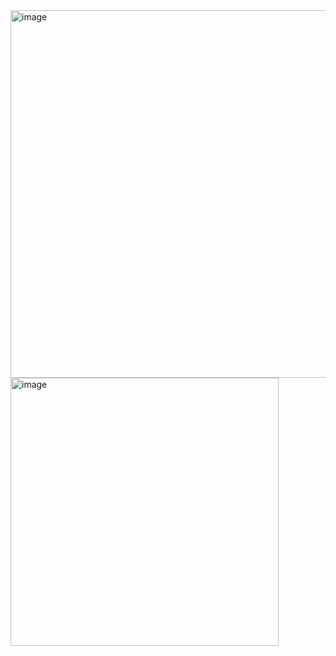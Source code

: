 <img width="588" alt="image" src="https://github.com/DeMoN-7/Java-Script-Projects/assets/91491358/99c2ee92-75b2-4d9a-bfdc-1c792f72985e">
<img width="429" alt="image" src="https://github.com/DeMoN-7/Java-Script-Projects/assets/91491358/0c7aae00-bcc7-41a7-ac46-01eec53a897b">
